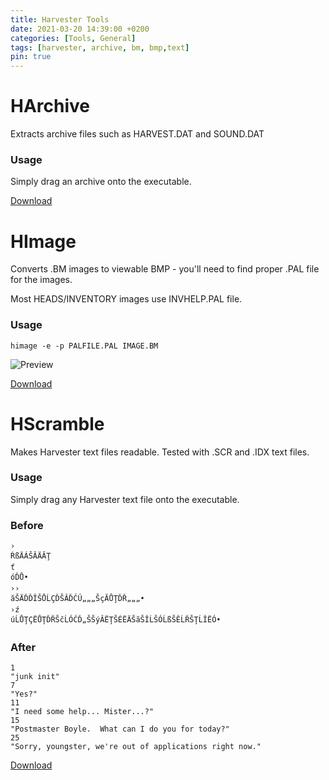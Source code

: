 ```yaml
---
title: Harvester Tools
date: 2021-03-20 14:39:00 +0200
categories: [Tools, General]
tags: [harvester, archive, bm, bmp,text]  
pin: true
---
```



# HArchive

Extracts archive files such as HARVEST.DAT and SOUND.DAT

### Usage
Simply drag an archive onto the executable.

[Download](https://github.com/ermaccer/HArchive/releases/)


# HImage
Converts .BM images to viewable BMP - you'll need to
find proper .PAL file for the images.

Most HEADS/INVENTORY images use INVHELP.PAL file.

### Usage

```himage -e -p PALFILE.PAL IMAGE.BM```


![Preview](https://raw.githubusercontent.com/ermaccer/ermaccer.github.io/gh-pages/assets/tools/harvest/himage_preview.png)

[Download](https://github.com/ermaccer/HImage/releases)




# HScramble
Makes Harvester text files readable.
Tested with .SCR and .IDX text files.

### Usage
Simply drag any Harvester text file onto the executable.

### Before
```
›
ŔßÄÁŠĂÄĂŢ
ť
óĎŮ•
››
ăŠÄĎĎÎŠŮĹÇĎŠÂĎĆÚ„„„ŠçĂŮŢĎŘ„„„•
›ź
úĹŮŢÇËŮŢĎŘŠčĹÓĆĎ„ŠŠýÂËŢŠÉËÄŠăŠÎĹŠÓĹßŠĚĹŘŠŢĹÎËÓ•
```

### After

```
1
"junk init"
7
"Yes?"
11
"I need some help... Mister...?"
15
"Postmaster Boyle.  What can I do you for today?"
25
"Sorry, youngster, we're out of applications right now."
```
[Download](https://github.com/ermaccer/HScramble/releases)
